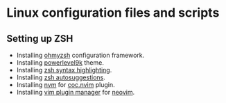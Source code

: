 # Linux configuration files and scripts

## Setting up ZSH

- Installing [ohmyzsh](https://github.com/ohmyzsh/ohmyzsh) configuration framework.
- Installing [powerlevel9k](https://github.com/Powerlevel9k/powerlevel9k) theme.
- Installing [zsh syntax highlighting](https://github.com/zsh-users/zsh-syntax-highlighting).
- Installing [zsh autosuggestions](https://github.com/zsh-users/zsh-autosuggestions).
- Installing [nvm](https://github.com/nvm-sh/nvm) for [coc.nvim](https://github.com/neoclide/coc.nvim) plugin.
- Installing [vim plugin manager](https://github.com/junegunn/vim-plug) for [neovim](https://github.com/neovim/neovim).
